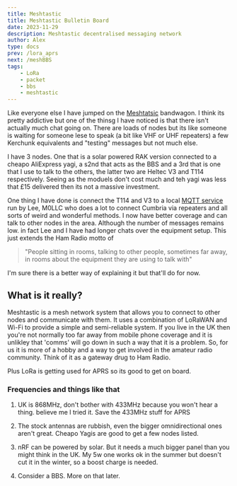 ```yaml
---
title: Meshtastic
title: Meshtastic Bulletin Board
date: 2023-11-29
description: Meshtastic decentralised messaging network
author: Alex
type: docs
prev: /lora_aprs
next: /meshBBS
tags:
    - LoRa
    - packet
    - bbs
    - meshtastic
---
```


Like everyone else I have jumped on the [Meshtatsic](https://meshtastic.org/) bandwagon. I think its pretty addictive but one of the thinsg I have noticed is that there isn't actually much chat going on. There are loads of nodes but its like someone is waiting for someone lese to speak (a bit like VHF or UHF repeaters) a few Kerchunk equivalents and "testing" messages but not much else. 

I have 3 nodes. One that is a solar powered RAK version connected to a cheapo AliExpress yagi, a s2nd that acts as the BBS and a 3rd that is one that I use to talk to the others, the latter two are Heltec V3 and T114 respectively. Seeing as the moduels don't cost much and teh yagi was less that £15 delivered then its not a massive investment.

One thing I have done is connect the T114 and V3 to a local [MQTT service](https://cumbriacq.com/meshtastic/) run by Lee, M0LLC who does a lot to connect Cumbria via repeaters and all sorts of weird and wonderful methods. I now have better coverage and can talk to other nodes in the area. Although the number of messages remains low. in fact Lee and I have had longer chats over the equipment setup. This just extends the Ham Radio motto of 

> "People sitting in rooms, talking to other people, sometimes far away, in rooms about the equipment they are using to talk with"

I'm sure there is a better way of explaining it but that'll do for now.

## What is it really?

Meshtastic is a mesh network system that allows you to connect to other nodes and communicate with them. It uses a combination of LoRaWAN and Wi-Fi to provide a simple and semi-reliable system. If you live in the UK then you're not normally too far away from mobile phone coverage and it is unlikley that 'comms' will go down in such a way that it is a problem. So, for us it is more of a hobby and a way to get involved in the amateur radio community. Think of it as a gateway drug to Ham Radio.

Plus LoRa is getting used for APRS so its good to get on board.

### Frequencies and things like that

1. UK is 868MHz, don't bother with 433MHz because you won't hear a thing. believe me I tried it. Save the 433MHz stuff for APRS

2. The stock antennas are rubbish, even the bigger omnidirectional ones aren't great. Cheapo Yagis are good to get a few nodes listed.

3. nRF can be powered by solar. But it needs a much bigger panel than you might think in the UK. My 5w one works ok in the summer but doesn't cut it in the winter, so a boost charge is needed.

4. Consider a BBS. More on that later.


